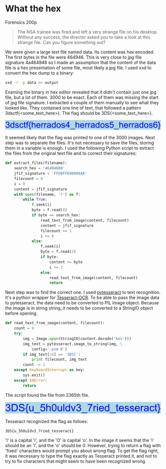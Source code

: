 # What the hex
Forensics 
200p

> The NSA trainee was fired and left a very strange file on his desktop.<br>
> Without any success, the director asked you to take a look at this strange file. Can you figure something out?

We were given a large text file named data. Its content was hex encoded. The first bytes in the file were 464946. This is very close to jpg file signature 4a464946 so I made an assumption that the content of the data file is a hex presentation of some file, most likely a jpg file. I used xxd to convert the hex dump to a binary:
``` bash
xxd -r -p data >> output
```
Examing the binary in hex editor revealed that it didn't contain just one jpg file, but a lot of them. 3000 to be exact. Each of them was missing the start of jpg file signature. I extracted a couple of them manually to see what they looked like. They contained one line of text, that followed a pattern 3dsctf{<some_text_here>}. The flag should be 3DS{<some_text_here>}. 

![Example of a false flag file](./false_flag.jpg)

It seemed likely that the flag was printed to one of the 3000 images. Next step was to separate the files. It's not necessary to save the files, storing them in a variable is enough. I used the following Python script to extract the files from the original text file and to correct their signatures:

```python
def extract_files(filename):
    search_hex = '46494600'
    jfif_signature = 'FFD8FFE000004A'
    filecount = 0
    i = 0
    content = jfif_signature
    with open(filename, 'r') as f:
        while True:
            f.seek(i)
            byte = f.read(8)
            if byte == search_hex:
                read_text_from_image(content, filecount)
                content = jfif_signature
                filecount += 1
                i += 8
            else:
                f.seek(i)
                byte = f.read(2)
                if byte:
                    content += byte
                    i += 2
                else:
                    read_text_from_image(content, filecount)
                    return

```
Next step was to find the correct one. I used [pytesseract](https://pypi.python.org/pypi/pytesseract/0.1) to text recognition. It's a python wrapper for [Tesseract-OCR](https://github.com/tesseract-ocr). To be able to pass the image data to pytesseract, the data need to be converted to PIL Image object. Because the image is in string string, it needs to be converted to a StringIO object before opening.

``` python
def read_text_from_image(content, filecount):
    count = 0
    try:
        img = Image.open(StringIO(content.decode('hex')))
        img_text = pytesseract.image_to_string(img, \
            config='-psm 6')
        if img_text[:4] == '3DS{':
            print filecount, img_text
        count -= 1
    except KeyboardInterrupt as key:
        sys.exit()
    except IOError:
        return
```
The script found the file from 2365th file.

![The correct flag file](./flag2365.jpg)

Tesseract recognized the flag as folloes:
```
3DS{u_5hOuIdv3_7ried_tesseract}
```
'I' is a capital 'i', and the 'O' is capital 'o'. In the image it seems that the 'i' should be an 'l', and the 'o' should be 0. However, trying to return a flag with 'fixed' characters would prompt you about wrong flag. To get the flag right, it was necessary to type the flag exactly as Tesseract printed it, and not to try to fix characters that might seem to have been recognized wrong. 

